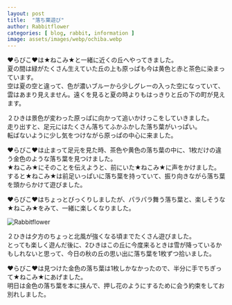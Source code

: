 ```yaml
---
layout: post
title:  "落ち葉遊び"
author: Rabbitflower
categories: [ blog, rabbit, information ]
image: assets/images/webp/ochiba.webp
---
```


♥らびこ♥は★ねこみ★と一緒に近くの丘へやってきました。  
夏の間は緑がたくさん生えていた丘の上も原っぱも今は黄色と赤と茶色に染まっています。  
空は夏の空と違って、色が濃いブルーから少しグレーの入った空になっていて、雲はあまり見えません。遠くを見ると夏の時よりもはっきりと丘の下の町が見えます。  
  
２ひきは景色が変わった原っぱに向かって追いかけっこをしていきました。  
走り出すと、足元にはたくさん落ちてふかふかした落ち葉がいっぱい。  
転ばないように少し気をつけながら原っぱの中心に来ました。  
  
♥らびこ♥は止まって足元を見た時、茶色や黄色の落ち葉の中に、1枚だけの違う金色のような落ち葉を見つけました。  
★ねこみ★にそのことを伝えようと、前にいた★ねこみ★に声をかけました。  
すると★ねこみ★は前足いっぱいに落ち葉を持っていて、振り向きながら落ち葉を頭からかけて遊びました。  

♥らびこ♥はちょっとびっくりしましたが、パラパラ舞う落ち葉と、楽しそうな★ねこみ★をみて、一緒に楽しくなりました。  

<img class="shadow-lg" src="{{site.baseurl}}/assets/images/webp/ochiba_1.webp" alt="Rabbitflower" />

２ひきは夕方のちょっと北風が強くなる頃までたくさん遊びました。  
とっても楽しく遊んだ後に、2ひきはこの丘に今度来るときは雪が降っているかもしれないと思って、今日の秋の丘の思い出に落ち葉を1枚ずつ拾いました。  

♥らびこ♥は見つけた金色の落ち葉は1枚しかなかったので、半分に手でちぎって★ねこみ★にあげました。  
明日は金色の落ち葉を本に挟んで、押し花のようにするために会う約束をしてお別れしました。  